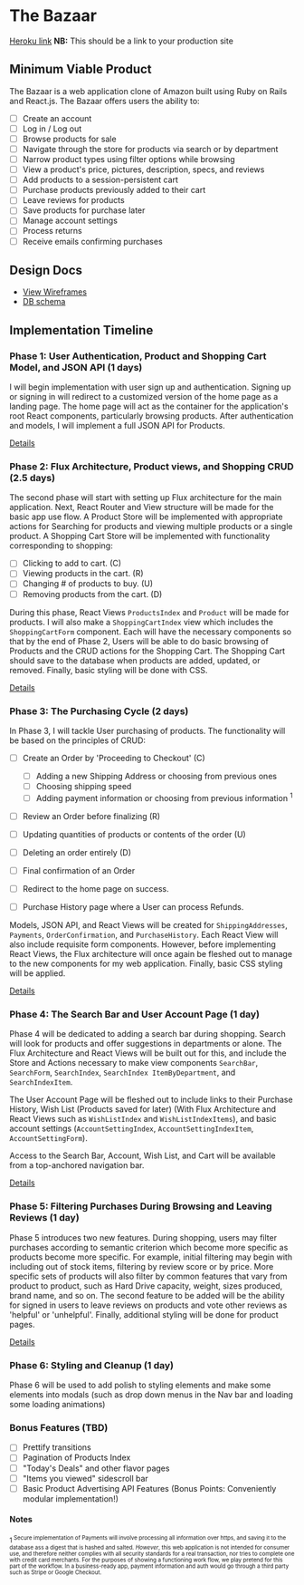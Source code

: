 # The Bazaar

[Heroku link][heroku] **NB:** This should be a link to your production site

[heroku]: http://the-bazaar.herokuapp.com

## Minimum Viable Product

The Bazaar is a web application clone of Amazon built using Ruby on Rails and
React.js. The Bazaar offers users the ability to:

<!-- This is a Markdown checklist. Use it to keep track of your progress! -->

- [ ] Create an account
- [ ] Log in / Log out
- [ ] Browse products for sale
- [ ] Navigate through the store for products via search or by department
- [ ] Narrow product types using filter options while browsing
- [ ] View a product's price, pictures, description, specs, and reviews
- [ ] Add products to a session-persistent cart
- [ ] Purchase products previously added to their cart
- [ ] Leave reviews for products
- [ ] Save products for purchase later
- [ ] Manage account settings
- [ ] Process returns
- [ ] Receive emails confirming purchases

## Design Docs
* [View Wireframes][view]
* [DB schema][schema]

[view]: ./docs/views.md
[schema]: ./docs/schema.md

## Implementation Timeline

### Phase 1: User Authentication, Product and Shopping Cart Model, and JSON API (1 days)

I will begin implementation with user sign up and authentication. Signing up or signing in will redirect to a customized version of the home page as a landing page. The home page will act as the container for the application's root React components, particularly browsing products. After authentication and models, I will implement a full JSON API for Products.

[Details][phase-one]

### Phase 2: Flux Architecture, Product views, and Shopping CRUD (2.5 days)

The second phase will start with setting up Flux architecture for the main application. Next, React Router and View structure will be made for the basic app use flow. A Product Store will be implemented with appropriate actions for Searching for products and viewing multiple products or a single product. A Shopping Cart Store will be implemented with functionality corresponding to shopping:

  - [ ] Clicking to add to cart.         (C)
  - [ ] Viewing products in the cart.    (R)
  - [ ] Changing # of products to buy.   (U)
  - [ ] Removing products from the cart. (D)

During this phase, React Views `ProductsIndex` and `Product` will be made for products. I will also make a `ShoppingCartIndex` view which includes the `ShoppingCartForm` component. Each will have the necessary components so that by the end of Phase 2, Users will be able to do basic browsing of Products and the CRUD actions for the Shopping Cart. The Shopping Cart should save to the database when products are added, updated, or removed. Finally, basic styling will be done with CSS.

[Details][phase-two]

### Phase 3: The Purchasing Cycle (2 days)

In Phase 3, I will tackle User purchasing of products. The functionality will be based on the principles of CRUD:

  - [ ] Create an Order by 'Proceeding to Checkout' (C)
    - [ ] Adding a new Shipping Address or choosing from previous ones
    - [ ] Choosing shipping speed
    - [ ] Adding payment information or choosing from previous information <sup>1</sup>

  - [ ] Review an Order before finalizing (R)
  - [ ] Updating quantities of products or contents of the order (U)
  - [ ] Deleting an order entirely (D)
  - [ ] Final confirmation of an Order
  - [ ] Redirect to the home page on success.

  - [ ] Purchase History page where a User can process Refunds.

  Models, JSON API, and React Views will be created for `ShippingAddresses`, `Payments`, `OrderConfirmation`, and `PurchaseHistory`. Each React View will also include requisite form components. However, before implementing React Views, the Flux architecture will once again be fleshed out to manage to the new components for my web application. Finally, basic CSS styling will be applied.

[Details][phase-three]

### Phase 4: The Search Bar and User Account Page (1 day)

Phase 4 will be dedicated to adding a search bar during shopping. Search will look for products and offer suggestions in departments or alone. The Flux Architecture and React Views will be built out for this, and include the Store and Actions necessary to make view components `SearchBar`, `SearchForm`, `SearchIndex`, `SearchIndex ItemByDepartment`, and `SearchIndexItem`.

The User Account Page will be fleshed out to include links to their Purchase History, Wish List (Products saved for later) (With Flux Architecture and React Views such as `WishListIndex` and `WishListIndexItems`), and basic account settings (`AccountSettingIndex`, `AccountSettingIndexItem`, `AccountSettingForm`).

Access to the Search Bar, Account, Wish List, and Cart will be available from a top-anchored navigation bar.

[Details][phase-four]

### Phase 5: Filtering Purchases During Browsing and Leaving Reviews (1 day)

Phase 5 introduces two new features. During shopping, users may filter purchases according to semantic criterion which become more specific as products become more specific. For example, initial filtering may begin with including out of stock items, filtering by review score or by price. More specific sets of products will also filter by common features that vary from product to product, such as Hard Drive capacity, weight, sizes produced, brand name, and so on. The second feature to be added will be the ability for signed in users to leave reviews on products and vote other reviews as 'helpful' or 'unhelpful'. Finally, additional styling will be done for product pages.

[Details][phase-five]

### Phase 6: Styling and Cleanup (1 day)

Phase 6 will be used to add polish to styling elements and make some elements into modals (such as drop down menus in the Nav bar and loading some loading animations)

### Bonus Features (TBD)
- [ ] Prettify transitions
- [ ] Pagination of Products Index
- [ ] "Today's Deals" and other flavor pages
- [ ] "Items you viewed" sidescroll bar
- [ ] Basic Product Advertising API Features (Bonus Points: Conveniently modular implementation!)

[phase-one]: ./docs/phases/phase1.md
[phase-two]: ./docs/phases/phase2.md
[phase-three]: ./docs/phases/phase3.md
[phase-four]: ./docs/phases/phase4.md
[phase-five]: ./docs/phases/phase5.md


#### Notes

<sup>1<sup> Secure implementation of Payments will involve processing all information over https, and saving it to the database ass a digest that is hashed and salted. *However*, this web application is not intended for consumer use, and therefore neither complies with all security standards for a real transaction, nor tries to complete one with credit card merchants. For the purposes of showing a functioning work flow, we play pretend for this part of the workflow. In a business-ready app, payment information and auth would go through a third party such as Stripe or Google Checkout.
